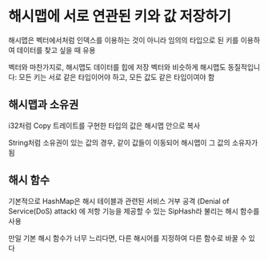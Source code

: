 해시맵에 서로 연관된 키와 값 저장하기
=

해시맵은 벡터에서처럼 인덱스를 이용하는 것이 아니라 임의의 타입으로 된 키를 이용하여 데이터를 찾고 싶을 때 유용

벡터와 마찬가지로, 해시맵도 데이터를 힙에 저장
벡터와 비슷하게 해시맵도 동질적입니다: 모든 키는 서로 같은 타입이어야 하고, 모든 값도 같은 타입이여야 함

해시맵과 소유권
-
i32처럼 Copy 트레이트를 구현한 타입의 값은 해시맵 안으로 복사

String처럼 소유권이 있는 값의 경우,  같이 값들이 이동되어 해시맵이 그 값의 소유자가 됨

해시 함수
-

기본적으로 HashMap은 해시 테이블과 관련된 서비스 거부 공격 (Denial of Service(DoS) attack) 에 저항 기능을 제공할 수 있는 SipHash라 불리는 해시 함수를 사용

만일 기본 해시 함수가 너무 느리다면, 다른 해시어를 지정하여 다른 함수로 바꿀 수 있다